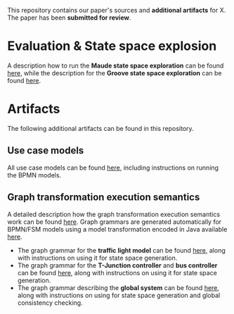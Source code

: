 This repository contains our paper's sources and **additional artifacts** for X. The paper has been **submitted for review**.

# Evaluation & State space explosion

A description how to run the **Maude state space exploration** can be found [here](./artifacts/maude/README.md), while the description for the **Groove state space exploration** can be found [here](./artifacts/graphGrammars/global.gps/README.md#state-space-exploration).


# Artifacts
The following additional artifacts can be found in this repository.
## Use case models

All use case models can be found [here](./artifacts/use_case/README.md), including instructions on running the BPMN models.

## Graph transformation execution semantics
A detailed description how the graph transformation execution semantics work can be found [here](./artifacts/Graph_transformation_execution_semantics.pdf).
Graph grammars are generated automatically for BPMN/FSM models using a model transformation encoded in Java available [here](https://github.com/timKraeuter/Rewrite_Rule_Generation).

- The graph grammar for the **traffic light model** can be found [here](./artifacts/graphGrammars/trafficLight.gps/README.md), along with instructions on using it for state space generation.
- The graph grammar for the **T-Junction controller** and **bus controller** can be found [here](./artifacts/graphGrammars/T-Junction.gps/README.md), along with instructions on using it for state space generation.
- The graph grammar describing the **global system** can be found [here](./artifacts/graphGrammars/global.gps/README.md), along with instructions on using for state space generation and global consistency checking.

